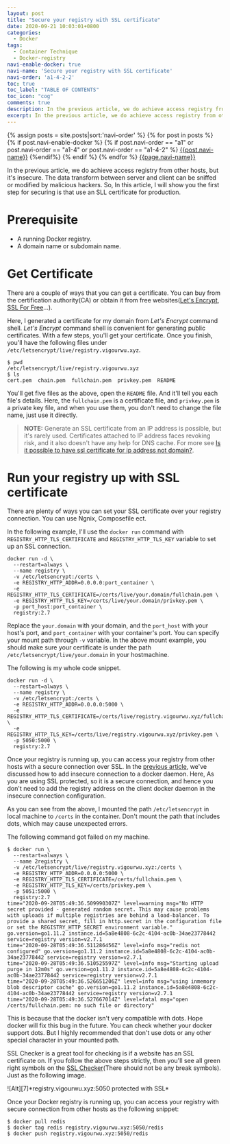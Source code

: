 ```yaml
---
layout: post
title: "Secure your registry with SSL certificate"
date: 2020-09-21 10:03:01+0800
categories:
  - Docker
tags:
  - Container Technique
  - Docker-registry
navi-enable-docker: true
navi-name: 'Secure your registry with SSL certificate'
navi-order: 'a1-4-2-2'
toc: true
toc_label: "TABLE OF CONTENTS"
toc_icon: "cog"
comments: true
description: In the previous article, we do achieve access registry from other hosts, but it's insecure. The data transform between server and client can be sniffed or modified by malicious hackers. So, In this article, I will show you the first step for securing is that use an SLL certificate for production.
excerpt: In the previous article, we do achieve access registry from other hosts, but it's insecure. The data transform between server and client can be sniffed or modified by malicious hackers. So, In this article, I will show you the first step for securing is that use an SLL certificate for production.
---
```

<!--navigation bar-->
<div class='navi-link-container'>
  {% assign posts = site.posts|sort:'navi-order' %}
  {% for post in posts %}
    {% if post.navi-enable-docker %}
        {% if post.navi-order == "a1" 
        or post.navi-order == "a1-4"
        or post.navi-order == "a1-4-2" %}
            <a href="{{ site.baseurl }}{{ post.url }}" class='navi-link'>{{post.navi-name}}</a>
        {%endif%}
    {% endif %}
  {% endfor %}
<a class='navi-link' href="">{{page.navi-name}}</a>
</div>
<!--navigation bar-->

In the previous article, we do achieve access registry from other hosts, but it's insecure. The data transform between server and client can be sniffed or modified by malicious hackers. So, In this article, I will show you the first step for securing is that use an SLL certificate for production.

# Prerequisite
* A running Docker registry.
* A domain name or subdomain name.

# Get Certificate
There are a couple of ways that you can get a certificate. You can buy from the certification authority(CA) or obtain it from free websites([Let's Encrypt][1], [SSL For Free][2]...).  

Here, I generated a certificate for my domain from *Let's Encrypt* command shell. *Let's Encrypt* command shell is convenient for generating public certificates. With a few steps, you'll get your certificate. Once you finish, you'll have the following files under `/etc/letsencrypt/live/registry.vigourwu.xyz`.
```
$ pwd
/etc/letsencrypt/live/registry.vigourwu.xyz
$ ls
cert.pem  chain.pem  fullchain.pem  privkey.pem  README
```
You'll get five files as the above, open the `README` file. And it'll tell you each file's details. Here, the `fullchain.pem` is a certificate file, and `privkey.pem` is a private key file,  and when you use them, you don't need to change the file name, just use it directly.

<blockquote class="quote">
<p>
<b>NOTE:</b> Generate an SSL certificate from an IP address is possible, but it's rarely used. Certificates attached to IP address faces revoking risk, and it also doesn't have any help for DNS cache. For more see <a href="https://stackoverflow.com/questions/2043617/is-it-possible-to-have-ssl-certificate-for-ip-address-not-domain-name">Is it possible to have ssl certificate for ip address not domain?</a>.
</p>
</blockquote>

# Run your registry up with SSL certificate
There are plenty of ways you can set your SSL certificate over your registry connection. You can use Ngnix, Composefile ect.

In the following example, I'll use the `docker run` command with `REGISTRY_HTTP_TLS_CERTIFICATE` and `REGISTRY_HTTP_TLS_KEY` variable to set up an SSL connection.
```
docker run -d \
  --restart=always \
  --name registry \
  -v /etc/letsencrypt:/certs \
  -e REGISTRY_HTTP_ADDR=0.0.0.0:port_container \
  -e REGISTRY_HTTP_TLS_CERTIFICATE=/certs/live/your.domain/fullchain.pem \
  -e REGISTRY_HTTP_TLS_KEY=/certs/live/your.domain/privkey.pem \
  -p port_host:port_container \
  registry:2.7
```
Replace the `your.domain` with your domain, and the `port_host` with your host's port, and `port_container` with your container's port. You can specify your mount path through `-v` variable. In the above mount example, you should make sure your certificate is under the path `/etc/letsencrypt/live/your.domain` in your hostmachine.

The following is my whole code snippet.
```
docker run -d \
  --restart=always \
  --name registry \
  -v /etc/letsencrypt:/certs \
  -e REGISTRY_HTTP_ADDR=0.0.0.0:5000 \
  -e REGISTRY_HTTP_TLS_CERTIFICATE=/certs/live/registry.vigourwu.xyz/fullchain.pem \
  -e REGISTRY_HTTP_TLS_KEY=/certs/live/registry.vigourwu.xyz/privkey.pem \
  -p 5050:5000 \
  registry:2.7
```

Once your registry is running up, you can access your registry from other hosts with a secure connection over SSL. In the [previous article][6], we've discussed how to add insecure connection to a docker daemon. Here, As you are using SSL protected, so it is a secure connection, and hence you don't need to add the registry address on the client docker daemon in the insecure connection configuration.

As you can see from the above, I mounted the path `/etc/letsencrypt` in local machine to `/certs` in the container. Don't mount the path that includes dots, which may cause unexpected errors.

The following command got failed on my machine.
```
$ docker run \
  --restart=always \
  --name 2registry \
  -v /etc/letsencrypt/live/registry.vigourwu.xyz:/certs \
  -e REGISTRY_HTTP_ADDR=0.0.0.0:5000 \
  -e REGISTRY_HTTP_TLS_CERTIFICATE=/certs/fullchain.pem \
  -e REGISTRY_HTTP_TLS_KEY=/certs/privkey.pem \
  -p 5051:5000 \
  registry:2.7
time="2020-09-28T05:49:36.509990307Z" level=warning msg="No HTTP secret provided - generated random secret. This may cause problems with uploads if multiple registries are behind a load-balancer. To provide a shared secret, fill in http.secret in the configuration file or set the REGISTRY_HTTP_SECRET environment variable." go.version=go1.11.2 instance.id=5a8e4808-6c2c-4104-ac0b-34ae23778442 service=registry version=v2.7.1 
time="2020-09-28T05:49:36.511286456Z" level=info msg="redis not configured" go.version=go1.11.2 instance.id=5a8e4808-6c2c-4104-ac0b-34ae23778442 service=registry version=v2.7.1 
time="2020-09-28T05:49:36.510525597Z" level=info msg="Starting upload purge in 12m0s" go.version=go1.11.2 instance.id=5a8e4808-6c2c-4104-ac0b-34ae23778442 service=registry version=v2.7.1 
time="2020-09-28T05:49:36.526651206Z" level=info msg="using inmemory blob descriptor cache" go.version=go1.11.2 instance.id=5a8e4808-6c2c-4104-ac0b-34ae23778442 service=registry version=v2.7.1 
time="2020-09-28T05:49:36.527667014Z" level=fatal msg="open /certs/fullchain.pem: no such file or directory"
```
This is because that the docker isn't very compatible with dots. Hope docker will fix this bug in the future. You can check whether your docker support dots. But I highly recommended that don't use dots or any other special character in your mounted path.

SSL Checker is a great tool for checking is if a website has an SSL certificate on. If you follow the above steps strictly, then you'll see all green right symbols on the [SSL Checker][8](There should not be any break symbols). Just as the following image.
<div class="imgcenter" markdown="1">
![Alt][7]*registry.vigourwu.xyz:5050 protected with SSL*
</div>

Once your Docker registry is running up, you can access your registry with secure connection from other hosts as the following snippet:
```
$ docker pull redis
$ docker tag redis registry.vigourwu.xyz:5050/redis
$ docker push registry.vigourwu.xyz:5050/redis
```

[1]: https://letsencrypt.org/
[2]: https://www.sslforfree.com/
[4]: https://stackoverflow.com/questions/2043617/is-it-possible-to-have-ssl-certificate-for-ip-address-not-domain-name
[5]: https://your.domain:port
[6]: /docker/2020/09/10/set-up-a-private-docker-registry-on-debian/
[7]: /blog/public/img/2020-09-21-secure-your-registry-with-ssl-a.png
[8]: https://www.sslshopper.com/ssl-checker.html